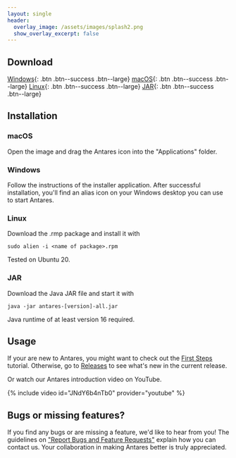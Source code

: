 ```yaml
---
layout: single
header:
  overlay_image: /assets/images/splash2.png
  show_overlay_excerpt: false
---
```


## Download

[Windows](https://github.com/flandreas/antares/releases/download/v1.11.1/Antares-1.11.1.msi){: .btn .btn--success .btn--large}
[macOS](https://github.com/flandreas/antares/releases/download/v1.11.1/Antares-1.11.1.dmg){: .btn .btn--success .btn--large}
[Linux](https://github.com/flandreas/antares/releases/download/v1.11.1/antares-1.11.1-1.x86_64.rpm){: .btn .btn--success .btn--large}
[JAR](https://github.com/flandreas/antares/releases/download/v1.11.1/antares-1.11.1.jar){: .btn .btn--success .btn--large}

## Installation

### macOS

Open the image and drag the Antares icon into the "Applications" folder.

### Windows

Follow the instructions of the installer application. After successful installation, you'll find an alias icon on your Windows desktop you can use to start Antares.

### Linux

Download the .rmp package and install it with

`sudo alien -i <name of package>.rpm`

Tested on Ubuntu 20.

### JAR

Download the Java JAR file and start it with

`java -jar antares-[version]-all.jar`

Java runtime of at least version 16 required. 

## Usage

If your are new to Antares, you might want to check out the [First Steps](/user-manual/english/first-steps/first-steps) tutorial. Otherwise, go to [Releases](/docs/releases/releases/) to see what's new in the current release.

Or watch our Antares introduction video on YouTube.

{% include video id="JNdY6b4nTb0" provider="youtube" %}

## Bugs or missing features?

If you find any bugs or are missing a feature, we'd like to hear from you! The guidelines on ["Report Bugs and Feature Requests"](/docs/issues/) explain how you can contact us. Your collaboration in making Antares better is truly appreciated.
